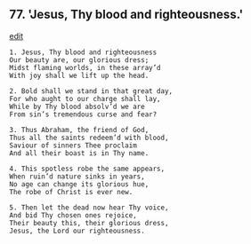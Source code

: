
## 77.  'Jesus, Thy blood and righteousness.'
[edit](https://docs.google.com/document/d/14Cs544BzbNv81KUBrHX0I_s-ImlNspb_/edit?mode=html)



    1. Jesus, Thy blood and righteousness 
    Our beauty are, our glorious dress; 
    Midst flaming worlds, in these array’d 
    With joy shall we lift up the head.

    2. Bold shall we stand in that great day, 
    For who aught to our charge shall lay, 
    While by Thy blood absolv’d we are 
    From sin’s tremendous curse and fear?

    3. Thus Abraham, the friend of God,
    Thus all the saints redeem’d with blood,
    Saviour of sinners Thee proclaim 
    And all their boast is in Thy name.

    4. This spotless robe the same appears, 
    When ruin’d nature sinks in years,
    No age can change its glorious hue,
    The robe of Christ is ever new.

    5. Then let the dead now hear Thy voice, 
    And bid Thy chosen ones rejoice,
    Their beauty this, their glorious dress, 
    Jesus, the Lord our righteousness.
